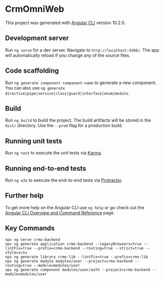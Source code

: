# CrmOmniWeb

This project was generated with [Angular CLI](https://github.com/angular/angular-cli) version 10.2.0.

## Development server

Run `ng serve` for a dev server. Navigate to `http://localhost:4200/`. The app will automatically reload if you change any of the source files.

## Code scaffolding

Run `ng generate component component-name` to generate a new component. You can also use `ng generate directive|pipe|service|class|guard|interface|enum|module`.

## Build

Run `ng build` to build the project. The build artifacts will be stored in the `dist/` directory. Use the `--prod` flag for a production build.

## Running unit tests

Run `ng test` to execute the unit tests via [Karma](https://karma-runner.github.io).

## Running end-to-end tests

Run `ng e2e` to execute the end-to-end tests via [Protractor](http://www.protractortest.org/).

## Further help

To get more help on the Angular CLI use `ng help` or go check out the [Angular CLI Overview and Command Reference](https://angular.io/cli) page.

## Key Commands

```
npx ng serve crmo-backend
npx ng generate application crmo-backend --legacyBrowsers=true --lintFix=true --prefix=crmo-backend --routing=true --strict=true --style=scss
npx ng generate library crmo-lib --lintFix=true --prefix=crmo-lib
npx ng generate module modules/user --project=crmo-backend --routing=true --module=modules/user
npx ng generate component modules/user/auth --project=crmo-backend --module=modules/user
```